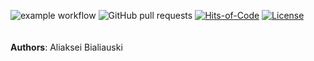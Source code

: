 ![example workflow](https://github.com/h1alexbel/jtax/actions/workflows/maven.yml/badge.svg)
![GitHub pull requests](https://img.shields.io/github/issues-pr/h1alexbel/jtax)
[![Hits-of-Code](https://hitsofcode.com/github/h1alexbel/jtax?branch=main)](https://hitsofcode.com/github/h1alexbel/realo/view?branch=main)
[![License](https://img.shields.io/badge/license-MIT-green.svg)](https://github.com/h1alexbel/jtax/blob/main/LICENSE)
<br><br><br>
**Authors**: Aliaksei Bialiauski